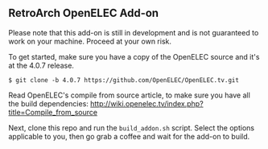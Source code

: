 ## RetroArch OpenELEC Add-on

Please note that this add-on is still in development and is not guaranteed to work on your machine. Proceed at your own risk.

To get started, make sure you have a copy of the OpenELEC source and it's at the 4.0.7 release.

```
$ git clone -b 4.0.7 https://github.com/OpenELEC/OpenELEC.tv.git
```

Read OpenELEC's compile from source article, to make sure you have all the build dependencies: http://wiki.openelec.tv/index.php?title=Compile_from_source

Next, clone this repo and run the `build_addon.sh` script. Select the options applicable to you, then go grab a coffee and wait for the add-on to build.
